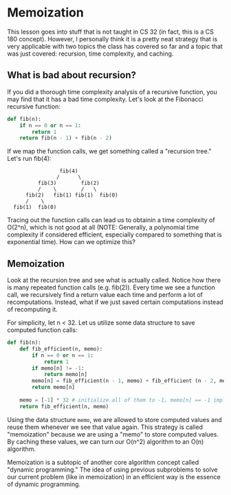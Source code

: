 # Memoization
This lesson goes into stuff that is not taught in CS 32 (in fact, this is a CS 180 concept). However, I personally think it is a pretty neat strategy that is very applicable with two topics the class has covered so far and a topic that was just covered: recursion, time complexity, and caching.

## What is bad about recursion?
If you did a thorough time complexity analysis of a recursive function, you may find that it has a bad time complexity. Let's look at the Fibonacci recursive function:

```python
def fib(n):
    if n == 0 or n == 1:
        return 1
    return fib(n - 1) + fib(n - 2)
```

If we map the function calls, we get something called a "recursion tree." Let's run fib(4):

```
                 fib(4)
                /      \
          fib(3)        fib(2)
          /    \        /   \
      fib(2)   fib(1) fib(1)  fib(0)
      /    \
  fib(1)  fib(0)
```

Tracing out the function calls can lead us to obtainin a time complexity of O(2^n), which is not good at all (NOTE: Generally, a polynomial time complexity if considered efficient, especially compared to something that is exponential time). How can we optimize this?

## Memoization
Look at the recursion tree and see what is actually called. Notice how there is many repeated function calls (e.g. fib(2)). Every time we see a function call, we recursively find a return value each time and perform a lot of recomputations. Instead, what if we just saved certain computations instead of recomputing it.

For simplicity, let n < 32. Let us utilize some data structure to save computed function calls:

```python
def fib(n):
    def fib_efficient(n, memo):
        if n == 0 or n == 1:
            return 1
        if memo[n] != -1:
            return memo[n]
        memo[n] = fib_efficient(n - 1, memo) + fib_efficient (n - 2, memo)
        return memo[n]
    
    memo = [-1] * 32 # initialize all of them to -1, memo[n] == -1 implies that the function call fib(n) was never called
    return fib_efficient(n, memo)
```

Using the data structure `memo`, we are allowed to store computed values and reuse them whenever we see that value again. This strategy is called "memoization" because we are using a "memo" to store computed values. By caching these values, we can turn our O(n^2) algorithm to an O(n) algorithm.

Memoization is a subtopic of another core algorithm concept called "dynamic programming." The idea of using previous subproblems to solve our current problem (like in memoization) in an efficient way is the essence of dynamic programming.
